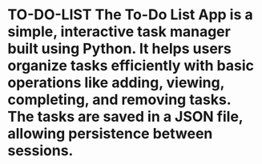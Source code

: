 # TO-DO-LIST The To-Do List App is a simple, interactive task manager built using Python. It helps users organize tasks efficiently with basic operations like adding, viewing, completing, and removing tasks. The tasks are saved in a JSON file, allowing persistence between sessions.

